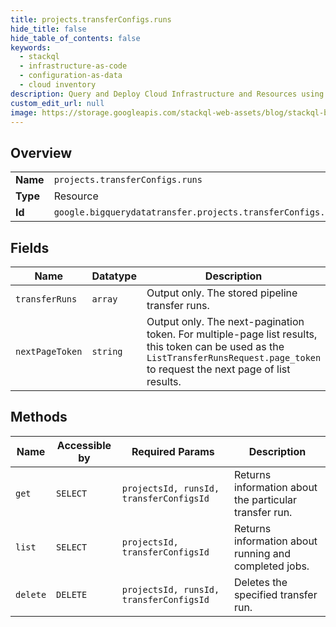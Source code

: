 ```yaml
---
title: projects.transferConfigs.runs
hide_title: false
hide_table_of_contents: false
keywords:
  - stackql
  - infrastructure-as-code
  - configuration-as-data
  - cloud inventory
description: Query and Deploy Cloud Infrastructure and Resources using SQL
custom_edit_url: null
image: https://storage.googleapis.com/stackql-web-assets/blog/stackql-blog-post-featured-image.png
---
```

  
    

## Overview
<table><tbody>
<tr><td><b>Name</b></td><td><code>projects.transferConfigs.runs</code></td></tr>
<tr><td><b>Type</b></td><td>Resource</td></tr>
<tr><td><b>Id</b></td><td><code>google.bigquerydatatransfer.projects.transferConfigs.runs</code></td></tr>
</tbody></table>

## Fields
| Name | Datatype | Description |
| ---- | -------- | ----------- |
| `transferRuns` | `array` | Output only. The stored pipeline transfer runs. |
| `nextPageToken` | `string` | Output only. The next-pagination token. For multiple-page list results, this token can be used as the `ListTransferRunsRequest.page_token` to request the next page of list results. |
## Methods
| Name | Accessible by | Required Params | Description |
| ---- | ------------- | --------------- | ----------- |
| `get` | `SELECT` | `projectsId, runsId, transferConfigsId` | Returns information about the particular transfer run. |
| `list` | `SELECT` | `projectsId, transferConfigsId` | Returns information about running and completed jobs. |
| `delete` | `DELETE` | `projectsId, runsId, transferConfigsId` | Deletes the specified transfer run. |
